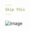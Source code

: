 ```yaml
---
Skip this
---
```


![image](https://i.redd.it/b821e9n1sig41.png)
<!-- ![no](https://i.pinimg.com/originals/6b/82/18/6b8218ff0e97bb033c01ba3608203543.jpg)-->

